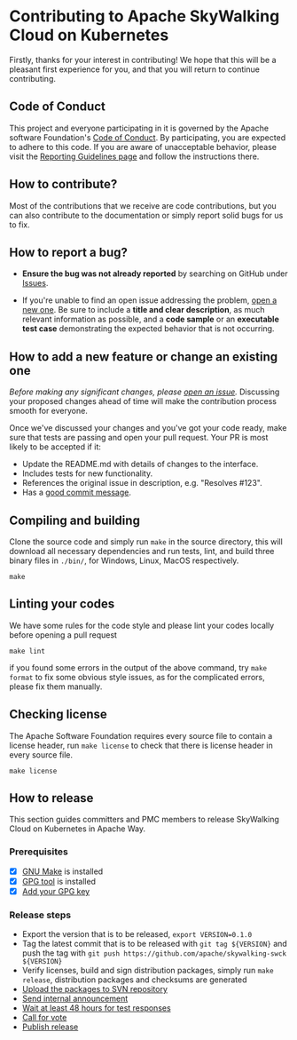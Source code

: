 # Contributing to Apache SkyWalking Cloud on Kubernetes

Firstly, thanks for your interest in contributing! We hope that this will be a
pleasant first experience for you, and that you will return to continue
contributing.

## Code of Conduct

This project and everyone participating in it is governed by the Apache
software Foundation's [Code of Conduct](http://www.apache.org/foundation/policies/conduct.html).
By participating, you are expected to adhere to this code. If you are aware of unacceptable behavior, please visit the
[Reporting Guidelines page](http://www.apache.org/foundation/policies/conduct.html#reporting-guidelines)
and follow the instructions there.

## How to contribute?

Most of the contributions that we receive are code contributions, but you can
also contribute to the documentation or simply report solid bugs
for us to fix.

## How to report a bug?

* **Ensure the bug was not already reported** by searching on GitHub under [Issues](https://github.com/apache/skywalking/issues).

* If you're unable to find an open issue addressing the problem, [open a new one](https://github.com/apache/skywalking/issues/new).
Be sure to include a **title and clear description**, as much relevant information as possible,
and a **code sample** or an **executable test case** demonstrating the expected behavior that is not occurring.

## How to add a new feature or change an existing one

_Before making any significant changes, please [open an issue](https://github.com/apache/skywalking/issues)._
Discussing your proposed changes ahead of time will make the contribution process smooth for everyone.

Once we've discussed your changes and you've got your code ready, make sure that tests are passing and open your pull request. Your PR is most likely to be accepted if it:

* Update the README.md with details of changes to the interface.
* Includes tests for new functionality.
* References the original issue in description, e.g. "Resolves #123".
* Has a [good commit message](http://tbaggery.com/2008/04/19/a-note-about-git-commit-messages.html).

## Compiling and building
Clone the source code and simply run `make` in the source directory,
this will download all necessary dependencies and run tests, lint, and build three binary files in `./bin/`, for Windows, Linux, MacOS respectively.

```shell
make
```

## Linting your codes
We have some rules for the code style and please lint your codes locally before opening a pull request

```shell
make lint
```

if you found some errors in the output of the above command, try `make format` to fix some obvious style issues, as for the complicated errors, please fix them manually.

## Checking license
The Apache Software Foundation requires every source file to contain a license header, run `make license` to check that there is license header in every source file.

```shell
make license
``` 

## How to release
This section guides committers and PMC members to release SkyWalking Cloud on Kubernetes in Apache Way.

### Prerequisites
- [x] [GNU Make](https://www.gnu.org/software/make/manual/make.html) is installed
- [x] [GPG tool](https://gpgtools.org) is installed
- [x] [Add your GPG key](docs/release.md#add-your-gpg-public-key)

### Release steps
- Export the version that is to be released, `export VERSION=0.1.0 `
- Tag the latest commit that is to be released with `git tag ${VERSION}` and push the tag with `git push https://github.com/apache/skywalking-swck ${VERSION}`
- Verify licenses, build and sign distribution packages, simply run `make release`, distribution packages and checksums are generated
- [Upload the packages to SVN repository](docs/release.md#upload-to-apache-svn) 
- [Send internal announcement](docs/release.md#make-the-internal-announcements)
- [Wait at least 48 hours for test responses](docs/release.md#wait-at-least-48-hours-for-test-responses)
- [Call for vote](docs/release.md#call-a-vote-in-dev)
- [Publish release](docs/release.md#publish-release)
